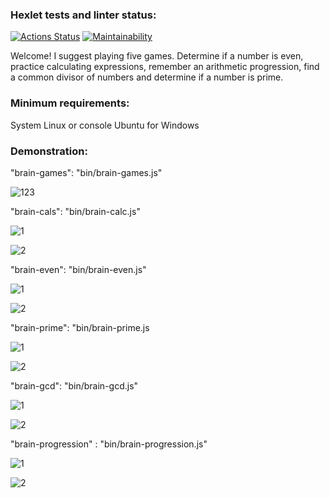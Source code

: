 ### Hexlet tests and linter status:
[![Actions Status](https://github.com/nneversky/fullstack-javascript-project-44/actions/workflows/hexlet-check.yml/badge.svg)](https://github.com/nneversky/fullstack-javascript-project-44/actions) [![Maintainability](https://api.codeclimate.com/v1/badges/bc6b1d4b7a6524a6d66c/maintainability)](https://codeclimate.com/github/nneversky/fullstack-javascript-project-44/maintainability)


Welcome! I suggest playing five games. Determine if a number is even, practice calculating expressions, 
remember an arithmetic progression, find a common divisor of numbers and determine if a number is prime.

### Minimum requirements:
System Linux or console Ubuntu for Windows

### Demonstration:

"brain-games": "bin/brain-games.js"

![123](https://github.com/nneversky/fullstack-javascript-project-44/assets/106491710/49d523d5-6487-495e-8876-c7da5e05629a)


"brain-cals": "bin/brain-calc.js"

![1](https://github.com/nneversky/fullstack-javascript-project-44/assets/106491710/352e1ea2-c3c5-4724-a0dc-a4a5b7d33589)

![2](https://github.com/nneversky/fullstack-javascript-project-44/assets/106491710/954df461-60b4-4699-a1e0-3ece87c5e814)


"brain-even": "bin/brain-even.js"

![1](https://github.com/nneversky/fullstack-javascript-project-44/assets/106491710/e2965fb8-6fbd-4843-91fd-a9e972718faa)

![2](https://github.com/nneversky/fullstack-javascript-project-44/assets/106491710/c0eb38c6-9323-4782-a5fc-9561948d3186)


"brain-prime": "bin/brain-prime.js

![1](https://github.com/nneversky/fullstack-javascript-project-44/assets/106491710/3a1a2357-7bd6-45be-a2a4-a979fcfe1b15)

![2](https://github.com/nneversky/fullstack-javascript-project-44/assets/106491710/f506d014-8e45-4c4c-a777-b53129b1291b)


"brain-gcd": "bin/brain-gcd.js"

![1](https://github.com/nneversky/fullstack-javascript-project-44/assets/106491710/0690e89f-1d6b-4394-b4d9-c184df311e35)

![2](https://github.com/nneversky/fullstack-javascript-project-44/assets/106491710/f209602d-5305-4926-a243-fb54a5d2b68a)


"brain-progression" : "bin/brain-progression.js"

![1](https://github.com/nneversky/fullstack-javascript-project-44/assets/106491710/95d055d9-a222-4e25-8ab6-d86eb63cdbc4)

![2](https://github.com/nneversky/fullstack-javascript-project-44/assets/106491710/e7231484-9fc6-47a6-8b2d-deb0677651f4)
